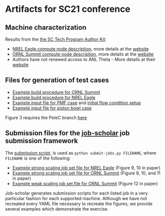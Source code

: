 # Artifacts for SC21 conference

## Machine characterization

Results from the [the SC Tech Program Author Kit](https://github.com/SC-Tech-Program/Author-Kit):

- [NREL Eagle compute node description](eagle-system.txt), more details at the [website](https://www.nrel.gov/hpc/eagle-system-configuration.html)
- [ORNL Summit compute node description](summit-system.txt), more details at the [website](https://docs.olcf.ornl.gov/systems/summit_user_guide.html#summit-documentation-resources)
- Authors have not renewed access to ANL Theta - More details at their [website](https://www.alcf.anl.gov/support-center/theta/theta-thetagpu-overview)

## Files for generation of test cases

- [Example build procedure for ORNL Summit](summit-build-pelec.sh)
- [Example build procedure for NREL Eagle](eagle-build-pelec.sh)
- [Example input file for PMF case](inputs_ex) and [initial flow condition setup](PMF_CH4_1bar_300K_DRM_MixAvg.dat)
- [Example input file for piston bowl case](inputs_ex_pb)

Figure 3 requires the PeleC branch [here](https://github.com/AMReX-Combustion/PeleC/tree/jrood/cuda_acc)

## Submission files for the [job-scholar](../job-scholar) job submission framework

The [submission script](submit-jobs.py), is used as `python submit-jobs.py FILENAME`, where `FILENAME` is one of the following: 

- [Example strong scaling job set file for NREL Eagle](strong-scaling-eagle.yaml) (Figure 9, 10 in paper)
- [Example strong scaling job set file for ORNL Summit](strong-scaling-summit.yaml) (Figure 9, 10, and 11 in paper)
- [Example weak scaling job set file for ORNL Summit](weak-scaling-summit.yaml) (Figure 12 in paper)

Job-scholar generates submission scripts for each listed job in a very particular fashion for each supported machine. Although we have not recreated every YAML file necessary to recreate the figures, we provide several examples which demonstrate the exercise.


